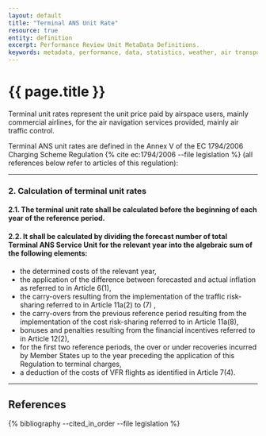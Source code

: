 ```yaml
---
layout: default
title: "Terminal ANS Unit Rate"
resource: true
entity: definition
excerpt: Performance Review Unit MetaData Definitions.
keywords: metadata, performance, data, statistics, weather, air transport, flights, europe, ATFM measure, delay, regulation
---
```

# {{ page.title }}

Terminal unit rates represent the unit price paid by airspace users, mainly
commercial airlines, for the air navigation services provided, mainly air
traffic control.

Terminal ANS unit rates are defined in the Annex V of the
EC 1794/2006 Charging Scheme Regulation
{% cite ec:1794/2006 --file legislation %} (all references below refer
to articles of this regulation):


----------------------

### 2. Calculation of terminal unit rates

#### 2.1. The terminal unit rate shall be calculated before the beginning of each year of the reference period.

#### 2.2. It shall be calculated by dividing the forecast number of total Terminal ANS Service Unit for the relevant year into the algebraic sum of the following elements:

* the determined costs of the relevant year,
* the application of the difference between forecasted and actual inflation as referred to in Article 6(1),
* the carry-overs resulting from the implementation of the traffic risk-sharing referred to in Article 11a(2) to (7) ,
* the carry-overs from the previous reference period resulting from the implementation of the cost risk-sharing referred to in Article 11a(8),
* bonuses and penalties resulting from the financial incentives referred to in Article 12(2),
* for the first two reference periods, the over or under recoveries incurred by Member States up to the year preceding the application of this Regulation to terminal charges,
* a deduction of the costs of VFR flights as identified in Article 7(4).

--------------------


## References

{% bibliography --cited_in_order --file legislation %}
